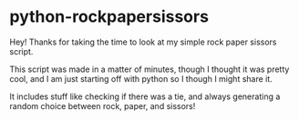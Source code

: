 # python-rockpapersissors

Hey! Thanks for taking the time to look at my simple rock paper sissors script.

This script was made in a matter of minutes, though I thought it was pretty cool, and I am just starting off with python so I though I might share it.

It includes stuff like checking if there was a tie, and always generating a random choice between rock, paper, and sissors!
